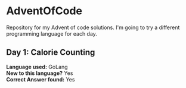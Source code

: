 # AdventOfCode
Repository for my Advent of code solutions. I'm going to try a different programming language for each day.

<h2>Day 1: Calorie Counting</h2>
<b>Language used:</b> GoLang <br/>
<b>New to this language?</b> Yes <br/>
<b>Correct Answer found:</b> Yes <br/>
